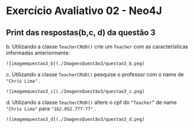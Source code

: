 # Exercício Avaliativo 02 - Neo4J

## Print das respostas(b,c, d) da questão 3
b. Utilizando a classe `TeacherCRUD()` crie um `Teacher` com as características informadas anteriormente:

    ![imagemquestao3_b](./ImagensQuestão3/questao3_b.png)

c. Utilizando a classe `TeacherCRUD()` pesquise o professor com o name de `"Chris Lima"` .

    ![imagemquestao3_c](./ImagensQuestão3/questao3_c.png)

d. Utilizando a classe `TeacherCRUD()` altere o cpf do `“Teacher”` de name `"Chris Lima"` para `"162.052.777-77"` .

    ![imagemquestao3_d](./ImagensQuestão3/questao3_d.png)
